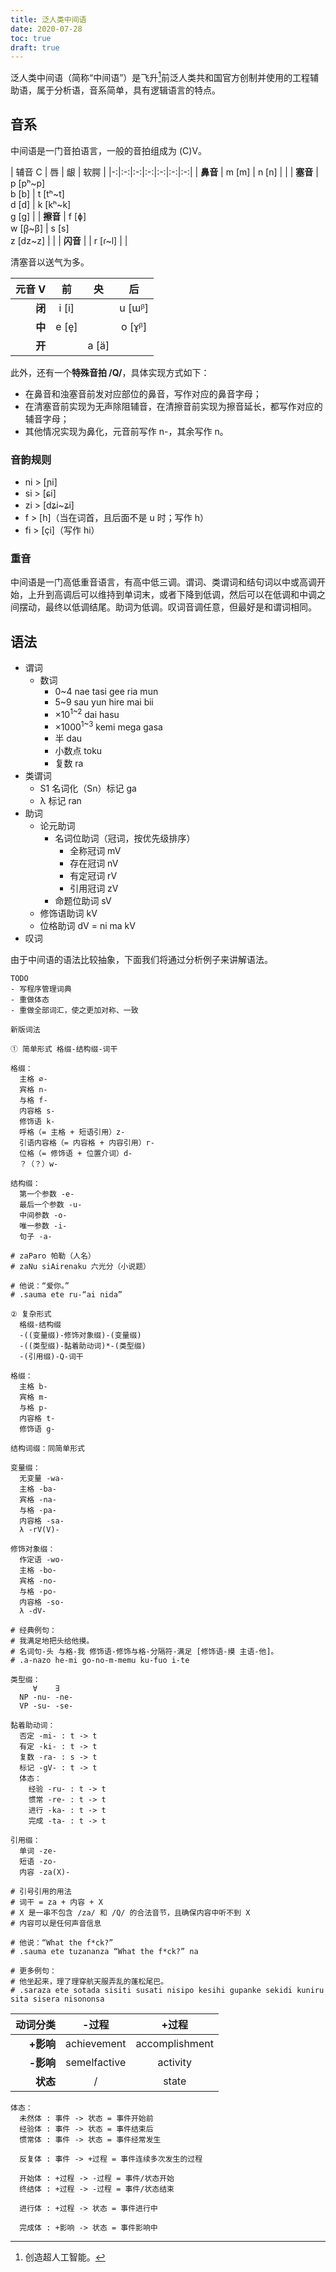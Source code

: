 ```yaml
---
title: 泛人类中间语
date: 2020-07-28
toc: true
draft: true
---
```


泛人类中间语（简称“中间语”）是飞升[^ascension]前泛人类共和国官方创制并使用的工程辅助语，属于分析语，音系简单，具有逻辑语言的特点。

[^ascension]: 创造超人工智能。

## 音系

中间语是一门音拍语言，一般的音拍组成为 (C)V。

| 辅音 C | 唇 | 龈 | 软腭 |
|-:|:-:|:-:|:-:|:-:|:-:|:-:|
| **鼻音** | m [m] | n [n] | [ ]() |
| **塞音** | p [pʰ~p]<br>b [b] | t [tʰ~t]<br>d [d] | k [kʰ~k]<br>g [g] |
| **擦音** | f [ɸ]<br>w [β̞~β] | s [s]<br>z [dz~z] | [ ]() |
| **闪音** | [ ]() | r [ɾ~l] | [ ]() |

清塞音以送气为多。

| 元音 V | 前 | 央 | 后 |
|-:|:-:|:-:|:-:|
| **闭** | i [i] | [ ]() | u [ɯᵝ] |
| **中** | e [e̞] | [ ]() | o [ɤ̞ᵝ] |
| **开** | [ ]() | a [ä] | [ ]() |

此外，还有一个**特殊音拍 /Q/**，具体实现方式如下：

- 在鼻音和浊塞音前发对应部位的鼻音，写作对应的鼻音字母；
- 在清塞音前实现为无声除阻辅音，在清擦音前实现为擦音延长，都写作对应的辅音字母；
- 其他情况实现为鼻化，元音前写作 n-，其余写作 n。

### 音韵规则

- ni > [ɲi]
- si > [ɕi]
- zi > [dʑi~ʑi]
- f > [h]（当在词首，且后面不是 u 时；写作 h）
- fi > [çi]（写作 hi）

### 重音

中间语是一门高低重音语言，有高中低三调。谓词、类谓词和结句词以中或高调开始，上升到高调后可以维持到单词末，或者下降到低调，然后可以在低调和中调之间摆动，最终以低调结尾。助词为低调。叹词音调任意，但最好是和谓词相同。

## 语法

- 谓词
  - 数词
    - 0~4 nae tasi gee ria mun
    - 5~9 sau yun hire mai bii
    - ×10<sup>1~2</sup> dai hasu
    - ×1000<sup>1~3</sup> kemi mega gasa
    - 半 dau
    - 小数点 toku
    - 复数 ra
- 类谓词
  - S1 名词化（Sn）标记 ga
  - λ 标记 ran
- 助词
  - 论元助词
    - 名词位助词（冠词，按优先级排序）
      - 全称冠词 mV
      - 存在冠词 nV
      - 有定冠词 rV
      - 引用冠词 zV
    - 命题位助词 sV
  - 修饰语助词 kV
  - 位格助词 dV = ni ma kV
- 叹词

由于中间语的语法比较抽象，下面我们将通过分析例子来讲解语法。

```
TODO
- 写程序管理词典
- 重做体态
- 重做全部词汇，使之更加对称、一致
```

```
新版词法

① 简单形式 格缀-结构缀-词干

格缀：
  主格 ∅-
  宾格 n-
  与格 f-
  内容格 s-
  修饰语 k-
  呼格（= 主格 + 短语引用）z-
  引语内容格（= 内容格 + 内容引用）r-
  位格（= 修饰语 + 位置介词）d-
  ？（？）w-

结构缀：
  第一个参数 -e-
  最后一个参数 -u-
  中间参数 -o-
  唯一参数 -i-
  句子 -a-

# zaParo 帕勒（人名）
# zaNu siAirenaku 六光分（小说题）

# 他说：“爱你。”
# .sauma ete ru-“ai nida”

② 复杂形式
  格缀-结构缀
  -((变量缀)-修饰对象缀)-(变量缀)
  -((类型缀)-黏着助动词)*-(类型缀)
  -(引用缀)-Q-词干

格缀：
  主格 b-
  宾格 m-
  与格 p-
  内容格 t-
  修饰语 g-

结构词缀：同简单形式

变量缀：
  无变量 -wa-
  主格 -ba-
  宾格 -na-
  与格 -pa-
  内容格 -sa-
  λ -rV(V)-

修饰对象缀：
  作定语 -wo-
  主格 -bo-
  宾格 -no-
  与格 -po-
  内容格 -so-
  λ -dV-

# 经典例句：
# 我满足地把头给他摸。
# 名词句-头 与格-我 修饰语-修饰与格-分隔符-满足 [修饰语-摸 主语-他]。
# .a-nazo he-mi go-no-m-memu ku-fuo i-te

类型缀：
     ∀    ∃
  NP -nu- -ne-
  VP -su- -se-

黏着助动词：
  否定 -mi- : t -> t
  有定 -ki- : t -> t
  复数 -ra- : s -> t
  标记 -gV- : t -> t
  体态：
    经验 -ru- : t -> t
    惯常 -re- : t -> t
    进行 -ka- : t -> t
    完成 -ta- : t -> t

引用缀：
  单词 -ze-
  短语 -zo-
  内容 -za(X)-

# 引号引用的用法
# 词干 = za + 内容 + X
# X 是一串不包含 /za/ 和 /Q/ 的合法音节，且确保内容中听不到 X
# 内容可以是任何声音信息

# 他说：“What the f*ck?”
# .sauma ete tuzananza “What the f*ck?” na

# 更多例句：
# 他坐起来，理了理穿航天服弄乱的蓬松尾巴。
# .saraza ete sotada sisiti susati nisipo kesihi gupanke sekidi kuniru sita sisera nisononsa
```

| 动词分类 | -过程 | +过程 |
|-:|:-:|:-:|
| **+影响** | achievement | accomplishment |
| **-影响** | semelfactive | activity |
| **状态** | / | state |

```
体态：
  未然体 : 事件 -> 状态 = 事件开始前
  经验体 : 事件 -> 状态 = 事件结束后
  惯常体 : 事件 -> 状态 = 事件经常发生

  反复体 : 事件 -> +过程 = 事件连续多次发生的过程

  开始体 : +过程 -> -过程 = 事件/状态开始
  终结体 : +过程 -> -过程 = 事件/状态结束

  进行体 : +过程 -> 状态 = 事件进行中

  完成体 : +影响 -> 状态 = 事件影响中
```
